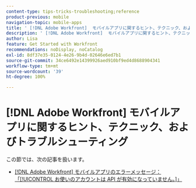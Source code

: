 ```yaml
---
content-type: tips-tricks-troubleshooting;reference
product-previous: mobile
navigation-topic: mobile-apps
title: ' [!DNL Adobe Workfront]  モバイルアプリに関するヒント、テクニック、およびトラブルシューティング'
description: ' [!DNL Adobe Workfront]  モバイルアプリに関するヒント、テクニック、およびトラブルシューティング'
author: Lisa
feature: Get Started with Workfront
recommendations: noDisplay, noCatalog
exl-id: 8df37e35-0124-4e26-9b4d-02646e6ed7b1
source-git-commit: 34ce6492e14399926aed910bf9ed4d8688904341
workflow-type: tm+mt
source-wordcount: '39'
ht-degree: 100%

---
```


# [!DNL Adobe Workfront] モバイルアプリに関するヒント、テクニック、およびトラブルシューティング

この節では、次の記事を扱います。

* [ [!DNL Adobe Workfront]  モバイルアプリのエラーメッセージ：「[!UICONTROL お使いのアカウントは API が有効になっていません。]」](../../../workfront-basics/mobile-apps/tips-tricks-and-troubleshooting/error-message-on-mobile-app.md)
